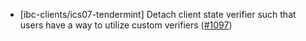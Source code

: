 - [ibc-clients/ics07-tendermint] Detach client state verifier such that users have a way to utilize custom verifiers ([\#1097](https://github.com/cosmos/ibc-rs/pull/1097))
